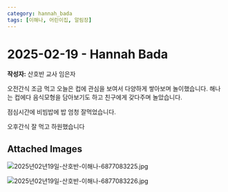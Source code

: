 ```yaml
---
category: hannah_bada
tags: [이해나, 어린이집, 알림장]
---
```


# 2025-02-19 - Hannah Bada

**작성자:** 산호반 교사 임은자  

오전간식 조금 먹고 오늘은 컵에 관심을 보여서 다양하게 쌓아보며 놀이했습니다. 해나는 컵에다 음식모형을 담아보기도 하고 친구에게 갖다주며 놀았습니다.

점심시간에 비빔밥에 밥 엄청 잘먹었습니다.

오후간식 잘 먹고 하원했습니다

## Attached Images
![2025년02년19일-산호반-이해나-6877083225.jpg](d:\Users\hannah\Downloads\kids\photo\2025년02년19일-산호반-이해나-6877083225.jpg)

![2025년02년19일-산호반-이해나-6877083226.jpg](d:\Users\hannah\Downloads\kids\photo\2025년02년19일-산호반-이해나-6877083226.jpg)

